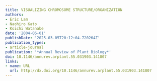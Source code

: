 ```yaml
---
title: VISUALIZING CHROMOSOME STRUCTURE/ORGANIZATION
authors:
- Eric Lam
- Naohiro Kato
- Koichi Watanabe
date: '2004-06-01'
publishDate: '2025-03-05T20:12:04.720264Z'
publication_types:
- article-journal
publication: '*Annual Review of Plant Biology*'
doi: 10.1146/annurev.arplant.55.031903.141807
links:
- name: URL
  url: http://dx.doi.org/10.1146/annurev.arplant.55.031903.141807
---
```

